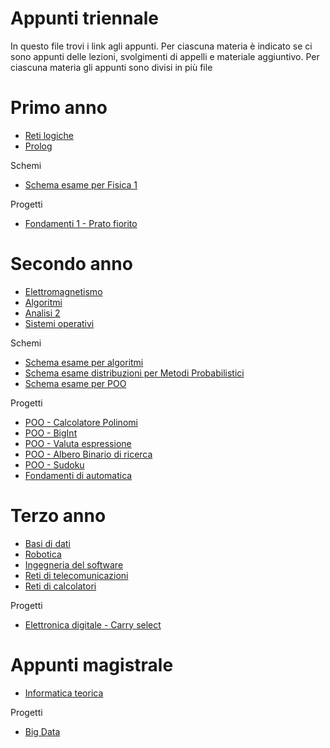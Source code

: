 # Appunti triennale

In questo file trovi i link agli appunti. 
Per ciascuna materia è indicato se ci sono appunti delle lezioni, svolgimenti di appelli e materiale aggiuntivo.
Per ciascuna materia gli appunti sono divisi in più file

# Primo anno
- [Reti logiche](https://github.com/gaiabertolino/appunti/blob/f8288c3601e2e424db5463c57c5f29388bbe7eca/Reti_logiche.pdf)
- [Prolog](https://github.com/gaiabertolino/appuntiPerEsami/blob/6843730454bdd614aa276024e1c42122b502d7b8/Prolog.pdf)

Schemi
- [Schema esame per Fisica 1](https://github.com/gaiabertolino/appuntiPerEsami/blob/6843730454bdd614aa276024e1c42122b502d7b8/Fisica%201.pdf)

Progetti
- [Fondamenti 1 - Prato fiorito](https://github.com/gaiabertolino/pratoFioritoProject)

# Secondo anno
- [Elettromagnetismo](https://github.com/gaiabertolino/appunti/blob/1f559407050490a6ccd9cd4777e916290aa99504/elettromagnetismo.md)
- [Algoritmi](https://github.com/gaiabertolino/appunti/blob/ad5a631bcde5ff6847eb03f629327e136c18d60b/algoritmi.md) 
- [Analisi 2](https://github.com/gaiabertolino/appunti/blob/2a24c8767eb295788ffbf8875124b82b852245a2/analisi2.md)
- [Sistemi operativi](https://github.com/gaiabertolino/appunti/blob/214b6ad9cbe17da6cf7f2a212576d38068ca77fd/sistemi.md)

Schemi
- [Schema esame per algoritmi](https://github.com/gaiabertolino/appuntiPerEsami/blob/6843730454bdd614aa276024e1c42122b502d7b8/Algoritmi%20e%20strutture%20dati.pdf)
- [Schema esame distribuzioni per Metodi Probabilistici](https://github.com/gaiabertolino/appuntiPerEsami/blob/6843730454bdd614aa276024e1c42122b502d7b8/Distribuzioni%20-%20Metodi%20probabilistici.pdf)
- [Schema esame per POO](https://github.com/gaiabertolino/appuntiPerEsami/blob/6843730454bdd614aa276024e1c42122b502d7b8/Programmazione%20orientata%20agli%20oggetti.pdf)

Progetti
- [POO - Calcolatore Polinomi](https://github.com/gaiabertolino/calcolatorePolinomiProject)
- [POO - BigInt](https://github.com/gaiabertolino/bigIntProject)
- [POO - Valuta espressione](https://github.com/gaiabertolino/valutaEspressioneProject)
- [POO - Albero Binario di ricerca](https://github.com/gaiabertolino/alberoBinarioDiRicercaProject)
- [POO - Sudoku](https://github.com/gaiabertolino/sudokuProject)
- [Fondamenti di automatica](https://github.com/gaiabertolino/automationProject)


# Terzo anno

- [Basi di dati](https://github.com/gaiabertolino/appunti/blob/fc5c97c6a90ac43f6a21953aa539e36e5f4660b7/basididati.md)
- [Robotica](https://github.com/gaiabertolino/appunti/blob/d5cd6ddd83fd83502e426917d5cef93c77b4e00b/robotica.md)
- [Ingegneria del software](https://github.com/gaiabertolino/appunti/blob/037d4edc58f9cd24d44b6767683eed01e98c0c1e/ingdelsoftware.md)
- [Reti di telecomunicazioni](https://github.com/gaiabertolino/appunti/blob/d07ba011d3ecdbc22ccdb87a78ece8e788995c41/telecomunicazioni.md)
- [Reti di calcolatori](https://github.com/gaiabertolino/appunti/blob/e3ea8d5b7fb3a641baa63028ac5d4d3e668c69ba/retidicalcolatori.md)

Progetti
- [Elettronica digitale - Carry select](https://github.com/gaiabertolino/carrySelect.VHDLProject)

# Appunti magistrale

- [Informatica teorica](https://github.com/gaiabertolino/appunti/blob/9d7f3c31690d5ebc95d6c987f55ec2c6a1ecc64a/Informatica%20teorica.pdf)

Progetti
- [Big Data](https://github.com/gaiabertolino/bigData)


